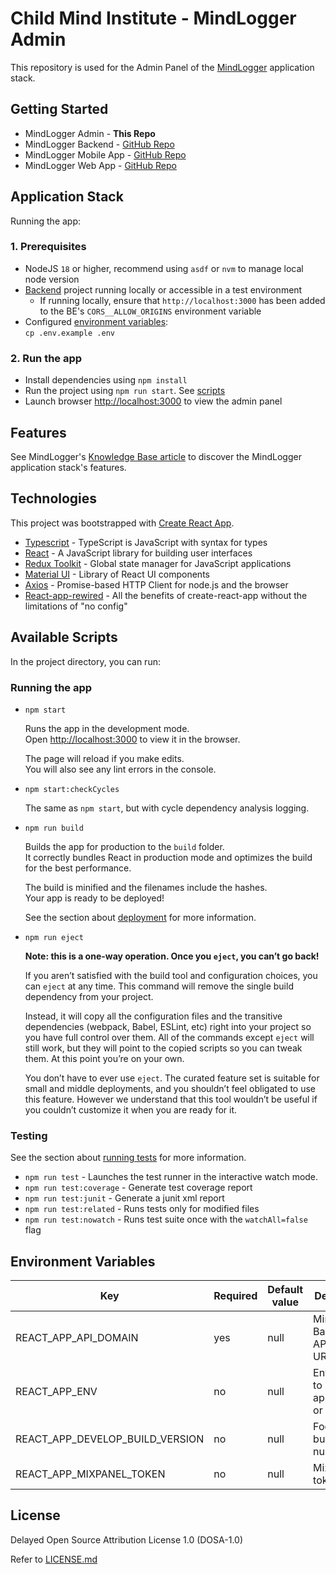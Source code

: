 # Child Mind Institute - MindLogger Admin

This repository is used for the Admin Panel of the [MindLogger](https://mindlogger.org/) application stack.

## Getting Started

* MindLogger Admin - **This Repo**
* MindLogger Backend - [GitHub Repo](https://github.com/ChildMindInstitute/mindlogger-backend-refactor)
* MindLogger Mobile App - [GitHub Repo](https://github.com/ChildMindInstitute/mindlogger-app-refactor)
* MindLogger Web App - [GitHub Repo](https://github.com/ChildMindInstitute/mindlogger-web-refactor)

## Application Stack

Running the app:

### 1. Prerequisites

- NodeJS `18` or higher, recommend using `asdf` or `nvm` to manage local node version
- [Backend](https://github.com/ChildMindInstitute/mindlogger-backend-refactor) project running locally or accessible in a test environment
  - If running locally, ensure that `http://localhost:3000` has been added to the BE's `CORS__ALLOW_ORIGINS` environment variable
- Configured [environment variables](#environment-variables):\
  `cp .env.example .env`

### 2. Run the app

- Install dependencies using `npm install`
- Run the project using `npm run start`. See [scripts](#available-scripts)
- Launch browser [http://localhost:3000](http://localhost:3000) to view the admin panel

## Features

See MindLogger's [Knowledge Base article](https://mindlogger.atlassian.net/servicedesk/customer/portal/3/topic/4d9a9ad4-c663-443b-b7fc-be9faf5d9383/article/337444910) to discover the MindLogger application stack's features.

## Technologies

This project was bootstrapped with [Create React App](https://github.com/facebook/create-react-app).

- [Typescript](https://www.typescriptlang.org/) - TypeScript is JavaScript with syntax for types
- [React](https://reactjs.org/) - A JavaScript library for building user interfaces
- [Redux Toolkit](https://redux-toolkit.js.org/) - Global state manager for JavaScript applications
- [Material UI](https://mui.com/) - Library of React UI components
- [Axios](https://axios-http.com/) - Promise-based HTTP Client for node.js and the browser
- [React-app-rewired](https://github.com/timarney/react-app-rewired/) - All the benefits of create-react-app without the limitations of "no config"

## Available Scripts

In the project directory, you can run:

### Running the app

- `npm start`

    Runs the app in the development mode.\
    Open [http://localhost:3000](http://localhost:3000) to view it in the browser.

    The page will reload if you make edits.\
    You will also see any lint errors in the console.

- `npm start:checkCycles`

    The same as `npm start`, but with cycle dependency analysis logging.

- `npm run build`

    Builds the app for production to the `build` folder.\
    It correctly bundles React in production mode and optimizes the build for the best performance.

    The build is minified and the filenames include the hashes.\
    Your app is ready to be deployed!

    See the section about [deployment](https://facebook.github.io/create-react-app/docs/deployment) for more information.

- `npm run eject`

    **Note: this is a one-way operation. Once you `eject`, you can’t go back!**

    If you aren’t satisfied with the build tool and configuration choices, you can `eject` at any time. This command will remove the single build dependency from your project.

    Instead, it will copy all the configuration files and the transitive dependencies (webpack, Babel, ESLint, etc) right into your project so you have full control over them. All of the commands except `eject` will still work, but they will point to the copied scripts so you can tweak them. At this point you’re on your own.

    You don’t have to ever use `eject`. The curated feature set is suitable for small and middle deployments, and you shouldn’t feel obligated to use this feature. However we understand that this tool wouldn’t be useful if you couldn’t customize it when you are ready for it.

### Testing

See the section about [running tests](https://facebook.github.io/create-react-app/docs/running-tests) for more information.

- `npm run test` - Launches the test runner in the interactive watch mode.
- `npm run test:coverage` - Generate test coverage report
- `npm run test:junit` - Generate a junit xml report
- `npm run test:related` - Runs tests only for modified files
- `npm run test:nowatch` - Runs test suite once with the `watchAll=false` flag

## Environment Variables

| Key                                | Required      | Default value      | Description |
| ------------- | ------------- | ------------- | ------------- |
| REACT_APP_API_DOMAIN               | yes | null | MindLogger Backend API base URL |
| REACT_APP_ENV                      | no | null | Environment to run the app in (`prod` or `staging`)  |
| REACT_APP_DEVELOP_BUILD_VERSION    | no | null | Footer app build number |
| REACT_APP_MIXPANEL_TOKEN           | no | null | Mixpanel token |

## License

Delayed Open Source Attribution License 1.0 (DOSA-1.0)

Refer to [LICENSE.md](./LICENSE.md)
